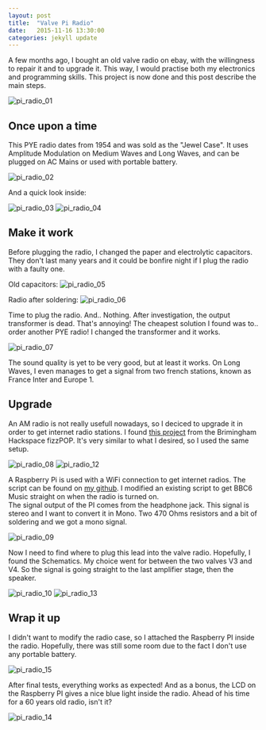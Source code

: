 ```yaml
---
layout: post
title:  "Valve Pi Radio"
date:   2015-11-16 13:30:00
categories: jekyll update
---
```

A few months ago, I bought an old valve radio on ebay, with the willingness to repair it and to upgrade it. This way, I would practise both my electronics and programming skills. This project is now done and this post describe the main steps.

![pi_radio_01]({{site.baseurl}}/assets/pi_radio/pi_radio_01.jpg)

## Once upon a time

This PYE radio dates from 1954 and was sold as the "Jewel Case". It uses Amplitude Modulation on Medium Waves and Long Waves, and can be plugged on AC Mains or used with portable battery.

![pi_radio_02]({{site.baseurl}}/assets/pi_radio/pi_radio_02.jpg)

And a quick look inside:

![pi_radio_03]({{site.baseurl}}/assets/pi_radio/pi_radio_03.jpg)
![pi_radio_04]({{site.baseurl}}/assets/pi_radio/pi_radio_04.jpg)

## Make it work

Before plugging the radio, I changed the paper and electrolytic capacitors. They don't last many years and it could be bonfire night if I plug the radio with a faulty one.

Old capacitors:
![pi_radio_05]({{site.baseurl}}/assets/pi_radio/pi_radio_05.jpg)

Radio after soldering:
![pi_radio_06]({{site.baseurl}}/assets/pi_radio/pi_radio_06.jpg)

Time to plug the radio. And.. Nothing.
After investigation, the output transformer is dead. That's annoying!
The cheapest solution I found was to.. order another PYE radio! I changed the transformer and it works.

![pi_radio_07]({{site.baseurl}}/assets/pi_radio/pi_radio_07.jpg)

The sound quality is yet to be very good, but at least it works. On Long Waves, I even manages to get a signal from two french stations, known as France Inter and Europe 1.

## Upgrade

An AM radio is not really usefull nowadays, so I deciced to upgrade it in order to get internet radio stations. 
I found [this project](http://www.instructables.com/id/Raspberry-Pi-Internet-Radio/) from the Brimingham Hackspace fizzPOP. It's very similar to what I desired, so I used the same setup.

![pi_radio_08]({{site.baseurl}}/assets/pi_radio/pi_radio_08.jpg)
![pi_radio_12]({{site.baseurl}}/assets/pi_radio/pi_radio_12.jpg)

A Raspberry Pi is used with a WiFi connection to get internet radios. The script can be found on [my github](https://github.com/florianmainguy/pi_radio).
I modified an existing script to get BBC6 Music straight on when the radio is turned on.
<br>
The signal output of the PI comes from the headphone jack. This signal is stereo and I want to convert it in Mono. Two 470 Ohms resistors and a bit of soldering and we got a mono signal.

![pi_radio_09]({{site.baseurl}}/assets/pi_radio/pi_radio_09.jpg)

Now I need to find where to plug this lead into the valve radio. Hopefully, I found the Schematics. My choice went for between the two valves V3 and V4. So the signal is going straight to the last amplifier stage, then the speaker.

![pi_radio_10]({{site.baseurl}}/assets/pi_radio/pi_radio_10.jpg)
![pi_radio_13]({{site.baseurl}}/assets/pi_radio/pi_radio_13.jpg)

## Wrap it up

I didn't want to modify the radio case, so I attached the Raspberry PI inside the radio. Hopefully, there was still some room due to the fact I don't use any portable battery.

![pi_radio_15]({{site.baseurl}}/assets/pi_radio/pi_radio_15.jpg)

After final tests, everything works as expected!
And as a bonus, the LCD on the Raspberry PI gives a nice blue light inside the radio. Ahead of his time for a 60 years old radio, isn't it?

![pi_radio_14]({{site.baseurl}}/assets/pi_radio/pi_radio_14.jpg)